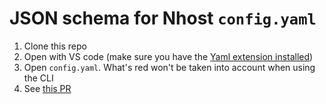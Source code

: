 # JSON schema for Nhost `config.yaml`

1. Clone this repo
2. Open with VS code (make sure you have the [Yaml extension installed](https://marketplace.visualstudio.com/items?itemName=redhat.vscode-yaml))
3. Open `config.yaml`. What's red won't be taken into account when using the CLI
4. See [this PR](https://github.com/nhost/nhost-config/pull/1/files#diff-5eeedcdc1cc8716f825d02fb2a490d6b6a7ad41d559285a63a583b6702113ec8)